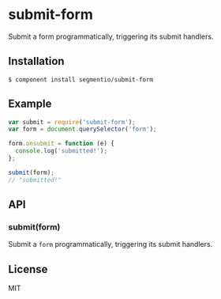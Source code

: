 
# submit-form

  Submit a form programmatically, triggering its submit handlers.

## Installation

    $ component install segmentio/submit-form

## Example

```js
var submit = require('submit-form');
var form = document.querySelector('form');

form.onsubmit = function (e) {
  console.log('submitted!');  
};

submit(form);
// "submitted!"
```

## API

### submit(form)
  
  Submit a `form` programmatically, triggering its submit handlers.
  
## License

  MIT
